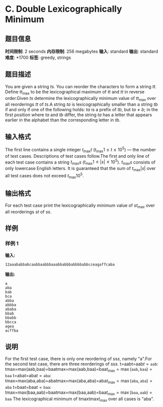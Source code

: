 # C. Double Lexicographically Minimum

## 题目信息

**时间限制**: 2 seconds
**内存限制**: 256 megabytes
**输入**: standard
**输出**: standard
**难度**: *1700
**标签**: greedy, strings

## 题目描述

You are given a string $t$$s$. You can reorder the characters to form a string $t$$t$. Define $t$$t_{\mathrm{max}}$ to be the lexicographical maximum of $t$$t$ and $t$$t$ in reverse order.Given $t$$s$ determine the lexicographically minimum value of $t$$t_{\mathrm{max}}$ over all reorderings $t$$t$ of $t$$s$.A string $t$$a$ is lexicographically smaller than a string $t$$b$ if and only if one of the following holds: $t$$a$ is a prefix of $t$$b$, but $t$$a \ne b$; in the first position where $t$$a$ and $t$$b$ differ, the string $t$$a$ has a letter that appears earlier in the alphabet than the corresponding letter in $t$$b$.

## 输入格式

The first line contains a single integer $t_{\mathrm{max}}$$t$ ($t_{\mathrm{max}}$$1 \leq t \leq 10^5$) — the number of test cases. Descriptions of test cases follow.The first and only line of each test case contains a string $t_{\mathrm{max}}$$s$ ($t_{\mathrm{max}}$$1 \leq |s| \leq 10^5$). $t_{\mathrm{max}}$$s$ consists of only lowercase English letters. It is guaranteed that the sum of $t_{\mathrm{max}}$$|s|$ over all test cases does not exceed $t_{\mathrm{max}}$$10^5$.

## 输出格式

For each test case print the lexicographically minimum value of $s$$t_{\mathrm{max}}$ over all reorderings $s$$t$ of $s$$s$.

## 样例

### 样例 1

**输入:**
```
12aaababbabcaabbaabbbaaabbabbbabbbbabbcceagaffcaba
```

**输出:**
```
a
aba
bab
bca
abba
abbba
ababa
bbab
bbabb
bbcca
agea
acffba
```

## 说明

For the first test case, there is only one reordering of ss$s$, namely "a".For the second test case, there are three reorderings of ss$s$. t=aabt=aab$t = \mathtt{aab}$: tmax=max(aab,baa)=baatmax=max(aab,baa)=baa$t_{\mathrm{max}} = \max(\mathtt{aab}, \mathtt{baa}) = \mathtt{baa}$ t=abat=aba$t = \mathtt{aba}$: tmax=max(aba,aba)=abatmax=max(aba,aba)=aba$t_{\mathrm{max}} = \max(\mathtt{aba}, \mathtt{aba}) = \mathtt{aba}$ t=baat=baa$t = \mathtt{baa}$: tmax=max(baa,aab)=baatmax=max(baa,aab)=baa$t_{\mathrm{max}} = \max(\mathtt{baa}, \mathtt{aab}) = \mathtt{baa}$ The lexicographical minimum of tmaxtmax$t_{\mathrm{max}}$ over all cases is "aba".
